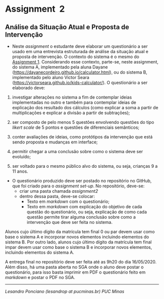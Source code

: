 # Assignment  2

## Análise da Situação Atual e Proposta de Intervenção

* Neste _assignment_ o estudante deve elaborar um questionário a ser usado em uma entrevista estruturada de análise da situação atual e proposta de intervenção. O contexto do sistema é o mesmo do [Assignment 1](https://github.com/lesandrop/Inter-Humano-Computador/blob/master/02-TrabalhosHandsOnOficinas/assignment_ihc-1.md). Considerando esse contexto, parte-se, neste assignment, do sistema A, implementado pela aluna Dayane (https://dayanecordeiro.github.io/calculator.html), ou do sistema B, implementado pelo aluno Victor Seara (https://victorseara.github.io/kids-calculator/). O questionário a ser elaborado deve:

1. investigar alterações no sistema a fim de contemplar ideias implementadas no outro e também para contemplar ideias de explicação dos resultado dos cálculos (como explicar a soma a partir de multiplicações e explicar a divisão a partir de subtrações);

1. ser composto de pelo menos 5 questões envolvendo questões do tipo _likert scale_ de 5 pontos e questões de diferenciais semânticos;

1. conter avaliações de ideias, como protótipos da intervenção que está sendo proposta e mudanças em interface;

1. permitir chegar a uma conclusão sobre como o sistema deve ser evoluído;

1. ser voltado para o mesmo público alvo do sistema, ou seja, crianças 9 a 11 anos.

* O questionário produzido deve ser postado no repositório no GitHub, que foi criado para o _assignment set-up_. No repositório, deve-se:
	* criar uma pasta chamada _assignment2_
	* dentro dessa pasta, deve-se colocar:
		* Texto em _markdown_ com o questionário;
		* Texto em _markdown_ com explicação do objetivo de cada questão do questionário, ou seja, explicação de como cada questão permite tirar alguma conclusão sobre como a intervenção que deve ser feita no sistema.


Alunos cujo último dígito da matrícula tem final 0 ou par devem usar como base o sistema A e incorporar novos elementos incluindo elementos do sistema B. Por outro lado, alunos cujo último dígito da matrícula tem final impar devem usar como base o sistema B e incorporar novos elementos, incluindo elementos do sistema A.

A entrega final no repositório deve ser feita até as 9h20 do dia 16/05/2020. Além disso, há uma pasta aberta no SGA onde o aluno deve postar o questionário, para isso basta imprimir em PDF o questionário feito em _markdown_ e postar o PDF no SGA.

---

_Lesandro Ponciano (lesandrop at pucminas.br) PUC Minas_